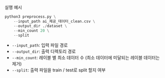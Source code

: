 실행 예시
```python
python3 preprocess.py \
    --input_path ai_제공_데이터_clean.csv \
    --output_dir ./dataset \
    --min_count 20 \
    --split
```

* `--input_path`: 입력 파일 경로
* `--output_dir`: 출력 디렉토리 경로
* `--min_count`: 레이블 별 최소 데이터 수 (최소 데이터에 미달되는 레이블 데이터는 제거)
* `--split`: 출력 파일을 train / test로 split 할지 여부
